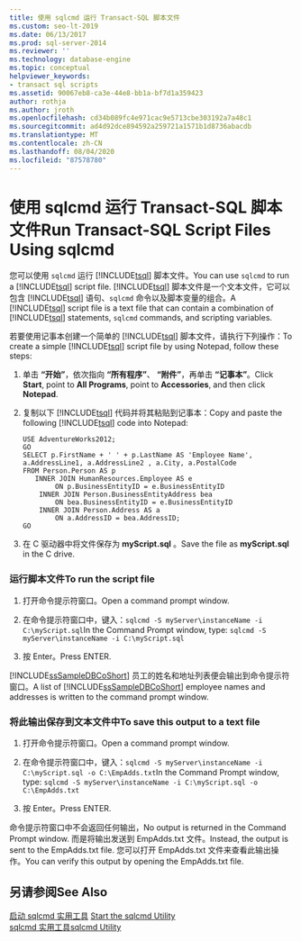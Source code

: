```yaml
---
title: 使用 sqlcmd 运行 Transact-SQL 脚本文件
ms.custom: seo-lt-2019
ms.date: 06/13/2017
ms.prod: sql-server-2014
ms.reviewer: ''
ms.technology: database-engine
ms.topic: conceptual
helpviewer_keywords:
- transact sql scripts
ms.assetid: 90067eb8-ca3e-44e8-bb1a-bf7d1a359423
author: rothja
ms.author: jroth
ms.openlocfilehash: cd34b089fc4e971cac9e5713cbe303192a7a48c1
ms.sourcegitcommit: ad4d92dce894592a259721a1571b1d8736abacdb
ms.translationtype: MT
ms.contentlocale: zh-CN
ms.lasthandoff: 08/04/2020
ms.locfileid: "87578780"
---
```

# <a name="run-transact-sql-script-files-using-sqlcmd"></a><span data-ttu-id="581a1-102">使用 sqlcmd 运行 Transact-SQL 脚本文件</span><span class="sxs-lookup"><span data-stu-id="581a1-102">Run Transact-SQL Script Files Using sqlcmd</span></span>
  <span data-ttu-id="581a1-103">您可以使用 `sqlcmd` 运行 [!INCLUDE[tsql](../../includes/tsql-md.md)] 脚本文件。</span><span class="sxs-lookup"><span data-stu-id="581a1-103">You can use `sqlcmd` to run a [!INCLUDE[tsql](../../includes/tsql-md.md)] script file.</span></span> <span data-ttu-id="581a1-104">[!INCLUDE[tsql](../../includes/tsql-md.md)] 脚本文件是一个文本文件，它可以包含 [!INCLUDE[tsql](../../includes/tsql-md.md)] 语句、`sqlcmd` 命令以及脚本变量的组合。</span><span class="sxs-lookup"><span data-stu-id="581a1-104">A [!INCLUDE[tsql](../../includes/tsql-md.md)] script file is a text file that can contain a combination of [!INCLUDE[tsql](../../includes/tsql-md.md)] statements, `sqlcmd` commands, and scripting variables.</span></span>  
  
 <span data-ttu-id="581a1-105">若要使用记事本创建一个简单的 [!INCLUDE[tsql](../../includes/tsql-md.md)] 脚本文件，请执行下列操作：</span><span class="sxs-lookup"><span data-stu-id="581a1-105">To create a simple [!INCLUDE[tsql](../../includes/tsql-md.md)] script file by using Notepad, follow these steps:</span></span>  
  
1.  <span data-ttu-id="581a1-106">单击 **“开始”**，依次指向 **“所有程序”**、 **“附件”**，再单击 **“记事本”**。</span><span class="sxs-lookup"><span data-stu-id="581a1-106">Click **Start**, point to **All Programs**, point to **Accessories**, and then click **Notepad**.</span></span>  
  
2.  <span data-ttu-id="581a1-107">复制以下 [!INCLUDE[tsql](../../includes/tsql-md.md)] 代码并将其粘贴到记事本：</span><span class="sxs-lookup"><span data-stu-id="581a1-107">Copy and paste the following [!INCLUDE[tsql](../../includes/tsql-md.md)] code into Notepad:</span></span>  
  
    ```  
    USE AdventureWorks2012;  
    GO  
    SELECT p.FirstName + ' ' + p.LastName AS 'Employee Name',  
    a.AddressLine1, a.AddressLine2 , a.City, a.PostalCode   
    FROM Person.Person AS p   
       INNER JOIN HumanResources.Employee AS e   
            ON p.BusinessEntityID = e.BusinessEntityID  
        INNER JOIN Person.BusinessEntityAddress bea   
            ON bea.BusinessEntityID = e.BusinessEntityID  
        INNER JOIN Person.Address AS a   
            ON a.AddressID = bea.AddressID;  
    GO  
    ```  
  
3.  <span data-ttu-id="581a1-108">在 C 驱动器中将文件保存为 **myScript.sql** 。</span><span class="sxs-lookup"><span data-stu-id="581a1-108">Save the file as **myScript.sql** in the C drive.</span></span>  
  
### <a name="to-run-the-script-file"></a><span data-ttu-id="581a1-109">运行脚本文件</span><span class="sxs-lookup"><span data-stu-id="581a1-109">To run the script file</span></span>  
  
1.  <span data-ttu-id="581a1-110">打开命令提示符窗口。</span><span class="sxs-lookup"><span data-stu-id="581a1-110">Open a command prompt window.</span></span>  
  
2.  <span data-ttu-id="581a1-111">在命令提示符窗口中，键入：`sqlcmd -S myServer\instanceName -i C:\myScript.sql`</span><span class="sxs-lookup"><span data-stu-id="581a1-111">In the Command Prompt window, type: `sqlcmd -S myServer\instanceName -i C:\myScript.sql`</span></span>  
  
3.  <span data-ttu-id="581a1-112">按 Enter。</span><span class="sxs-lookup"><span data-stu-id="581a1-112">Press ENTER.</span></span>  
  
 <span data-ttu-id="581a1-113">[!INCLUDE[ssSampleDBCoShort](../../includes/sssampledbcoshort-md.md)] 员工的姓名和地址列表便会输出到命令提示符窗口。</span><span class="sxs-lookup"><span data-stu-id="581a1-113">A list of [!INCLUDE[ssSampleDBCoShort](../../includes/sssampledbcoshort-md.md)] employee names and addresses is written to the command prompt window.</span></span>  
  
### <a name="to-save-this-output-to-a-text-file"></a><span data-ttu-id="581a1-114">将此输出保存到文本文件中</span><span class="sxs-lookup"><span data-stu-id="581a1-114">To save this output to a text file</span></span>  
  
1.  <span data-ttu-id="581a1-115">打开命令提示符窗口。</span><span class="sxs-lookup"><span data-stu-id="581a1-115">Open a command prompt window.</span></span>  
  
2.  <span data-ttu-id="581a1-116">在命令提示符窗口中，键入：`sqlcmd -S myServer\instanceName -i C:\myScript.sql -o C:\EmpAdds.txt`</span><span class="sxs-lookup"><span data-stu-id="581a1-116">In the Command Prompt window, type: `sqlcmd -S myServer\instanceName -i C:\myScript.sql -o C:\EmpAdds.txt`</span></span>  
  
3.  <span data-ttu-id="581a1-117">按 Enter。</span><span class="sxs-lookup"><span data-stu-id="581a1-117">Press ENTER.</span></span>  
  
 <span data-ttu-id="581a1-118">命令提示符窗口中不会返回任何输出，</span><span class="sxs-lookup"><span data-stu-id="581a1-118">No output is returned in the Command Prompt window.</span></span> <span data-ttu-id="581a1-119">而是将输出发送到 EmpAdds.txt 文件。</span><span class="sxs-lookup"><span data-stu-id="581a1-119">Instead, the output is sent to the EmpAdds.txt file.</span></span> <span data-ttu-id="581a1-120">您可以打开 EmpAdds.txt 文件来查看此输出操作。</span><span class="sxs-lookup"><span data-stu-id="581a1-120">You can verify this output by opening the EmpAdds.txt file.</span></span>  
  
## <a name="see-also"></a><span data-ttu-id="581a1-121">另请参阅</span><span class="sxs-lookup"><span data-stu-id="581a1-121">See Also</span></span>  
 <span data-ttu-id="581a1-122">[启动 sqlcmd 实用工具](sqlcmd-start-the-utility.md) </span><span class="sxs-lookup"><span data-stu-id="581a1-122">[Start the sqlcmd Utility](sqlcmd-start-the-utility.md) </span></span>  
 [<span data-ttu-id="581a1-123">sqlcmd 实用工具</span><span class="sxs-lookup"><span data-stu-id="581a1-123">sqlcmd Utility</span></span>](../../tools/sqlcmd-utility.md)  
  
  
